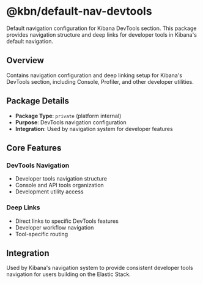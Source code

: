 # @kbn/default-nav-devtools

Default navigation configuration for Kibana DevTools section. This package provides navigation structure and deep links for developer tools in Kibana's default navigation.

## Overview

Contains navigation configuration and deep linking setup for Kibana's DevTools section, including Console, Profiler, and other developer utilities.

## Package Details

- **Package Type**: `private` (platform internal)
- **Purpose**: DevTools navigation configuration
- **Integration**: Used by navigation system for developer features

## Core Features

### DevTools Navigation
- Developer tools navigation structure
- Console and API tools organization
- Development utility access

### Deep Links
- Direct links to specific DevTools features
- Developer workflow navigation
- Tool-specific routing

## Integration

Used by Kibana's navigation system to provide consistent developer tools navigation for users building on the Elastic Stack.
